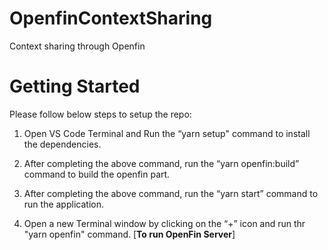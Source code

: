 # OpenfinContextSharing
Context sharing through Openfin

# Getting Started

Please follow below steps to setup the repo:
1. Open VS Code Terminal and Run the “yarn setup" command to install the dependencies.

2. After completing the above command, run the “yarn openfin:build” command to build the openfin part.

3. After completing the above command, run the “yarn start” command to run the application.

4. Open a new Terminal window by clicking on the “+” icon and run thr "yarn openfin" command. [**To run OpenFin Server**]

